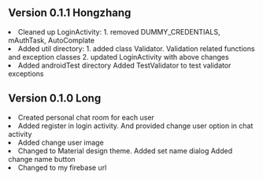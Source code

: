 


## Version 0.1.1 Hongzhang

<li>    
        Cleaned up LoginActivity: 
            1. removed DUMMY_CREDENTIALS, mAuthTask, AutoComplate
</li>

<li>    
        Added util directory:
            1. added class Validator. Validation related functions and exception classes
            2. updated LoginActivity with above changes
</li>

<li>
        Added androidTest directory
        Added TestValidator to test validator exceptions
</li>


## Version 0.1.0 Long

<li>    
        Created personal chat room for each user     
</li>

<li>    
        Added register in login activity. And provided change user option in chat activity
</li>

<li>    
        Added change user image    
</li>

<li>    
        Changed to Material design theme.
        Added set name dialog
        Added change name button
</li>

<li>
        Changed to my firebase url
</li>
